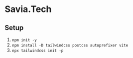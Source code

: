 # Savia.Tech

## Setup
1. `npm init -y`
2. `npm install -D tailwindcss postcss autoprefixer vite`
3. `npx tailwindcss init -p`